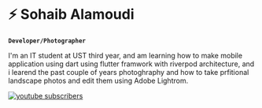 # ⚡ Sohaib Alamoudi

**`Developer/Photographer`**

I'm an IT student at UST third year, and am learning how to make mobile application using 
dart using flutter framwork with riverpod architecture, and i learend the past couple of years 
photoghraphy and how to take prfitional landscape photos and edit them using Adobe Lightrom.

   <p align="left">
      <a href="https://www.youtube.com/c/fknight?sub_confirmation=1">
         <img alt="youtube subscribers" title="Subscribe to my YouTube channel" src="https://custom-icon-badges.demolab.com/youtube/channel/subscribers/UC2WHjPDvbE6O328n17ZGcfg?color=%23E05D44&label=SUBSCRIBE&logo=video&logoColor=white&style=for-the-badge&labelColor=CE4630"/></a> 
      
   </p>
